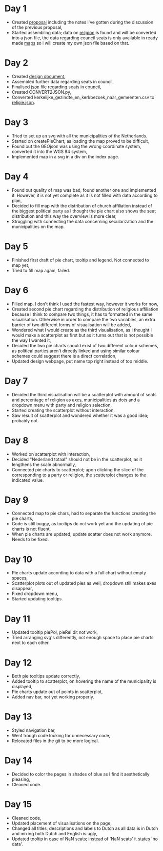 # Day 1
* Created [proposal](https://github.com/HarmkeV/finalProject/blob/master/README.md) including the notes I've gotten during the discussion     of the previous proposal,
* Started assembling data; data on [religion](https://www.cbs.nl/nl-nl/nieuws/2016/51/helft-nederlanders-is-kerkelijk-of-religieus) is       found and will be converted into a json file, the data regarding council seats is only available in ready made
  [maps](https://lfverkiezingen2018.appspot.com/public/builds/f8p2ht/index.html) so i will create my own json file based on that.

# Day 2
* Created [design document](https://github.com/HarmkeV/finalProject/blob/master/DESIGN.md),
* Assembled further data regarding seats in council,
* Finalised [json](/data/religie.js) file regarding seats in council,
* Created CONVERT2JSON.py,
* Converted kerkelijke_gezindte_en_kerkbezoek_naar_gemeenten.csv to [religie.json](/data/religie.json).

# Day 3
* Tried to set up an svg with all the municipalities of the Netherlands.
* Started on createPieChart, as loading the map proved to be difficult,
* Found out the GEOjson was using the wrong coordinate system, converted it into the WGS 84 system,
* Implemented map in a svg in a div on the index page.

# Day 4
* Found out quality of map was bad, found another one and implemented it. However, it is not yet complete as it is not filled with data according to plan,
* Decided to fill map with the distribution of church affiliation instead of the biggest political party as I thought the pie chart also shows the seat distribution and this way the overview is more clear,
* Struggling with connecting the data concerning secularization and the municipalities on the map.

# Day 5
* Finished first draft of pie chart, tooltip and legend. Not connected to map yet,
* Tried to fill map again, failed.

# Day 6
* Filled map. I don't think I used the fastest way, however it works for now,
* Created second pie chart regarding the distribution of religious affiliation because I think to compare two things, it has to formatted in the same visualisation. Otherwise in order to compare the two variables, an extra barrier of two different forms of visualisation will be added,
* Wondered what I would create as the third visualisation, as I thought I would make a scatterplot as first but as it turns out that is not possible the way I wanted it,
* Decided the two pie charts should exist of two different colour schemes, as political parties aren't directly linked and using similar colour schemes could suggest there is a direct correlation,
* Updated design webpage, put name top right instead of top middle.

# Day 7
* Decided the third visualisation will be a scatterplot with amount of seats and percentage of religion as axes, municipalities as dots and a dropdown menu with party and religion selection,
* Started creating the scatterplot without interaction,
* Saw result of scatterplot and wondered whether it was a good idea; probably not.

# Day 8
* Worked on scatterplot with interaction,
* Decided "Nederland totaal" should not be in the scatterplot, as it lengthens the scale abnormally,
* Connected pie charts to scatterplot; upon clicking the slice of the corresponding to a party or religion, the scatterplot changes to the indicated value.

# Day 9
* Connected map to pie chars, had to separate the functions creating the pie charts,
* Code is still buggy, as tooltips do not work yet and the updating of pie charts is not fluent,
* When pie charts are updated, update scatter does not work anymore. Needs to be fixed.

# Day 10
* Pie charts update according to data with a full chart without empty spaces,
* Scatterplot plots out of updated pies as well, dropdown still makes axes disappear,
* Fixed dropdown menu,
* Started updating tooltips.

# Day 11
* Updated tooltip piePol, pieRel dit not work,
* Tried arranging svg's differently, not enough space to place pie charts next to each other.

# Day 12
* Both pie tooltips update correctly,
* Added tooltip to scatterplot, on hovering the name of the municipality is displayed,
* Pie charts update out of points in scatterplot,
* Added nav bar, not yet working properly.

# Day 13
* Styled navigation bar,
* Went trough code looking for unnecessary code,
* Relocated files in the git to be more logical.

# Day 14
* Decided to color the pages in shades of blue as I find it aesthetically pleasing,
* Cleaned code.

# Day 15
* Cleaned code,
* Updated placement of visualisations on the page,
* Changed all titles, descriptions and labels to Dutch as all data is in Dutch and mixing both Dutch and English is ugly,
* Updated tooltip in case of NaN seats; instead of 'NaN seats' it states 'no data'.
